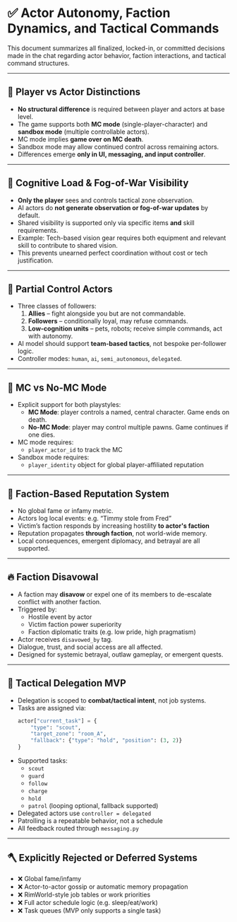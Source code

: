 
# ✅ Actor Autonomy, Faction Dynamics, and Tactical Commands

This document summarizes all finalized, locked-in, or committed decisions made in the chat regarding actor behavior, faction interactions, and tactical command structures.

---

## 🧍 Player vs Actor Distinctions

- **No structural difference** is required between player and actors at base level.
- The game supports both **MC mode** (single-player-character) and **sandbox mode** (multiple controllable actors).
- MC mode implies **game over on MC death**.
- Sandbox mode may allow continued control across remaining actors.
- Differences emerge **only in UI, messaging, and input controller**.

---

## 🧠 Cognitive Load & Fog-of-War Visibility

- **Only the player** sees and controls tactical zone observation.
- AI actors do **not generate observation or fog-of-war updates** by default.
- Shared visibility is supported only via specific items **and** skill requirements.
- Example: Tech-based vision gear requires both equipment and relevant skill to contribute to shared vision.
- This prevents unearned perfect coordination without cost or tech justification.

---

## 🐶 Partial Control Actors

- Three classes of followers:
  1. **Allies** – fight alongside you but are not commandable.
  2. **Followers** – conditionally loyal, may refuse commands.
  3. **Low-cognition units** – pets, robots; receive simple commands, act with autonomy.
- AI model should support **team-based tactics**, not bespoke per-follower logic.
- Controller modes: `human`, `ai`, `semi_autonomous`, `delegated`.

---

## 👤 MC vs No-MC Mode

- Explicit support for both playstyles:
  - **MC Mode**: player controls a named, central character. Game ends on death.
  - **No-MC Mode**: player may control multiple pawns. Game continues if one dies.
- MC mode requires:
  - `player_actor_id` to track the MC
- Sandbox mode requires:
  - `player_identity` object for global player-affiliated reputation

---

## 🧭 Faction-Based Reputation System

- No global fame or infamy metric.
- Actors log local events: e.g. “Timmy stole from Fred”
- Victim’s faction responds by increasing hostility **to actor's faction**
- Reputation propagates **through faction**, not world-wide memory.
- Local consequences, emergent diplomacy, and betrayal are all supported.

---

## 🔥 Faction Disavowal

- A faction may **disavow** or expel one of its members to de-escalate conflict with another faction.
- Triggered by:
  - Hostile event by actor
  - Victim faction power superiority
  - Faction diplomatic traits (e.g. low pride, high pragmatism)
- Actor receives `disavowed_by` tag.
- Dialogue, trust, and social access are all affected.
- Designed for systemic betrayal, outlaw gameplay, or emergent quests.

---

## 🎯 Tactical Delegation MVP

- Delegation is scoped to **combat/tactical intent**, not job systems.
- Tasks are assigned via:
  ```python
  actor["current_task"] = {
      "type": "scout",
      "target_zone": "room_A",
      "fallback": {"type": "hold", "position": (3, 2)}
  }
  ```
- Supported tasks:
  - `scout`
  - `guard`
  - `follow`
  - `charge`
  - `hold`
  - `patrol` (looping optional, fallback supported)
- Delegated actors use `controller = delegated`
- Patrolling is a repeatable behavior, not a schedule
- All feedback routed through `messaging.py`

---

## 🪓 Explicitly Rejected or Deferred Systems

- ❌ Global fame/infamy
- ❌ Actor-to-actor gossip or automatic memory propagation
- ❌ RimWorld-style job tables or work priorities
- ❌ Full actor schedule logic (e.g. sleep/eat/work)
- ❌ Task queues (MVP only supports a single task)
